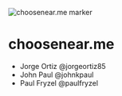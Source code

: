![choosenear.me marker](https://choosenear.me/choosenearme-marker.png)
# choosenear.me

- Jorge Ortiz @jorgeortiz85
- John Paul @johnkpaul
- Paul Fryzel @paulfryzel
